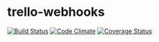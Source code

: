 # trello-webhooks

[![Build Status](https://travis-ci.org/Larusso/trello-webhooks.svg?branch=master)](https://travis-ci.org/Larusso/trello-webhooks) [![Code Climate](https://codeclimate.com/github/Larusso/trello-webhooks/badges/gpa.svg)](https://codeclimate.com/github/Larusso/trello-webhooks) [![Coverage Status](https://coveralls.io/repos/Larusso/trello-webhooks/badge.svg?branch=coveralls_test)](https://coveralls.io/r/Larusso/trello-webhooks?branch=coveralls_test)